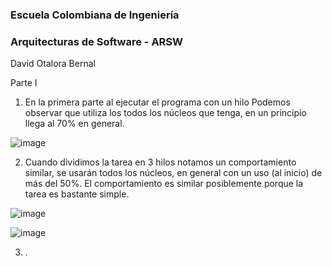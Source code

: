 ### Escuela Colombiana de Ingeniería
### Arquitecturas de Software - ARSW
David Otalora Bernal

Parte I

1)	En la primera parte al ejecutar el programa con un hilo Podemos observar que utiliza los todos los núcleos que tenga, en un principio llega al 70% en general.

![image](https://user-images.githubusercontent.com/46855679/185171795-c59e8148-95ab-4eac-aa10-a48ee0a5bd4c.png)

2)	Cuando dividimos la tarea en 3 hilos notamos un comportamiento similar, se usarán todos los núcleos, en general con un uso (al inicio) de más del 50%. El comportamiento es similar posiblemente porque la tarea es bastante simple.

![image](https://user-images.githubusercontent.com/46855679/185171841-3658bb3c-894e-4e96-87ff-f86259199d9b.png)

![image](https://user-images.githubusercontent.com/46855679/185171932-f054f3be-3b31-4d44-8bcd-999ba1c9ce50.png)

 
3)	.
